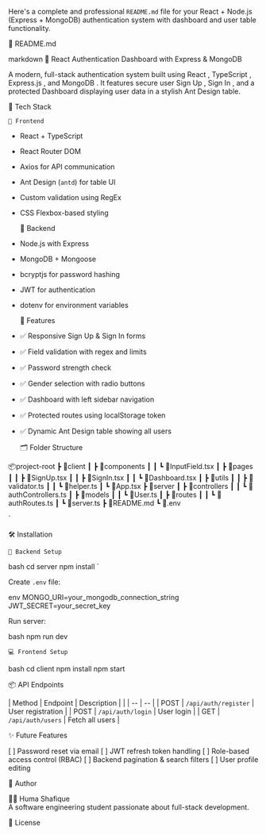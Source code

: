 Here's a complete and professional `README.md` file for your   React + Node.js (Express + MongoDB)   authentication system with dashboard and user table functionality.

 

   📘 README.md

 markdown
  🔐 React Authentication Dashboard with Express & MongoDB

A modern, full-stack authentication system built using   React  ,   TypeScript  ,   Express.js  , and   MongoDB  . It features secure user   Sign Up  ,   Sign In  , and a protected   Dashboard   displaying user data in a stylish Ant Design table.

 

   🧩 Tech Stack

    🔹 Frontend
- React + TypeScript
- React Router DOM
- Axios for API communication
- Ant Design (`antd`) for table UI
- Custom validation using RegEx
- CSS Flexbox-based styling

    🔹 Backend
- Node.js with Express
- MongoDB + Mongoose
- bcryptjs for password hashing
- JWT for authentication
- dotenv for environment variables

 

   🚀 Features

- ✅ Responsive Sign Up & Sign In forms
- ✅ Field validation with regex and limits
- ✅ Password strength check
- ✅ Gender selection with radio buttons
- ✅ Dashboard with left sidebar navigation
- ✅ Protected routes using localStorage token
- ✅ Dynamic Ant Design table showing all users

 

   🗂️ Folder Structure

 

📦project-root
┣ 📁client
┃ ┣ 📁components
┃ ┃ ┗ 📄InputField.tsx
┃ ┣ 📁pages
┃ ┃ ┣ 📄SignUp.tsx
┃ ┃ ┣ 📄SignIn.tsx
┃ ┃ ┗ 📄Dashboard.tsx
┃ ┣ 📁utils
┃ ┃ ┣ 📄validator.ts
┃ ┃ ┗ 📄helper.ts
┃ ┗ 📄App.tsx
┣ 📁server
┃ ┣ 📁controllers
┃ ┃ ┗ 📄authControllers.ts
┃ ┣ 📁models
┃ ┃ ┗ 📄User.ts
┃ ┣ 📁routes
┃ ┃ ┗ 📄authRoutes.ts
┃ ┗ 📄server.ts
┣ 📄README.md
┗ 📄.env

 `

 

   🛠️ Installation

    🔧 Backend Setup

 bash
cd server
npm install
 `

  Create `.env` file:

 env
MONGO_URI=your_mongodb_connection_string
JWT_SECRET=your_secret_key
 

  Run server:

 bash
npm run dev
 

 

    💻 Frontend Setup

 bash
cd client
npm install
npm start
 

 

   📦 API Endpoints

| Method | Endpoint             | Description       |
|    |       -- |      -- |
| POST   | `/api/auth/register` | User registration |
| POST   | `/api/auth/login`    | User login        |
| GET    | `/api/auth/users`    | Fetch all users   |


 

   ✨ Future Features

  [ ] Password reset via email
  [ ] JWT refresh token handling
  [ ] Role-based access control (RBAC)
  [ ] Backend pagination & search filters
  [ ] User profile editing

 

   🤝 Author

👩‍💻   Huma Shafique  
A software engineering student passionate about full-stack development.

 

   📄 License
